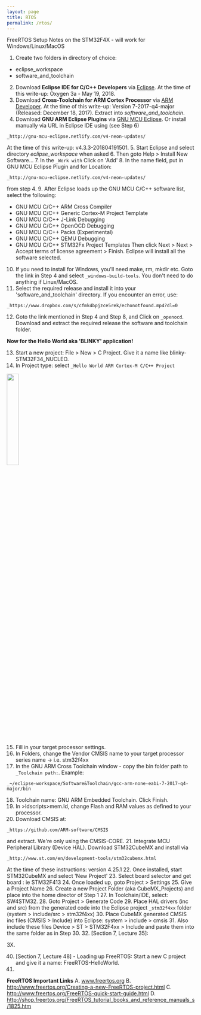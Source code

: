 ```yaml
---
layout: page
title: RTOS
permalink: /rtos/
---
```


FreeRTOS Setup Notes on the STM32F4X - will work for Windows/Linux/MacOS

1. Create two folders in directory of choice:
+ eclipse_workspace
+ software_and_toolchain
2. Download **Eclipse IDE for C/C++ Developers** via [Eclipse](http://www.eclipse.org). At the time of this write-up: Oxygen 3a - May 19, 2018.
3. Download **Cross-Toolchain for ARM Cortex Processor** via [ARM Developer](https://developer.arm.com/open-source/gnu-toolchain/gnu-rm/downloads). At the time of this write-up: Version 7-2017-q4-major (Released: December 18, 2017). Extract into _software_and_toolchain_.
4. Download **GNU ARM Eclipse Plugins** via [GNU MCU Eclipse](https://github.com/gnu-mcu-eclipse). Or install manually via URL in Eclipse IDE using (see Step 6)

`_http://gnu-mcu-eclipse.netlify.com/v4-neon-updates/`

At the time of this write-up: v4.3.3-201804191501.
5. Start Eclipse and select directory _eclipse_workspace_ when asked
6. Then goto Help > Install New Software...
7. In the `_Work with` Click on 'Add'
8. In the name field, put in GNU MCU Eclipse Plugin and for Location:

`_http://gnu-mcu-eclipse.netlify.com/v4-neon-updates/`

from step 4.
9. After Eclipse loads up the GNU MCU C/C++ software list, select the following:
- GNU MCU C/C++ ARM Cross Compiler
- GNU MCU C/C++ Generic Cortex-M Project Template
- GNU MCU C/C++ J-Link Debugging
- GNU MCU C/C++ OpenOCD Debugging
- GNU MCU C/C++ Packs (Experimental)
- GNU MCU C/C++ QEMU Debugging
- GNU MCU C/C++ STM32Fx Project Templates
Then click Next > Next > Accept terms of license agreement > Finish. Eclipse will install all the software selected.
10. If you need to install for Windows, you'll need make, rm, mkdir etc. Goto the link in Step 4 and select `_windows-build-tools`. You don't need to do anything if Linux/MacOS.
11. Select the required release and install it into your 'software_and_toolchain' directory. If you encounter an error, use:

`_https://www.dropbox.com/s/cfmk4bpjzce5rek/echonotfound.mp4?dl=0`

12. Goto the link mentioned in Step 4 and Step 8, and Click on `_openocd`. Download and extract the required release the software and toolchain folder.

**Now for the Hello World aka 'BLINKY' application!**

13. Start a new project: File > New > C Project. Give it a name like blinky-STM32F34_NUCLEO.
14. In Project type: select `_Hello World ARM Cortex-M C/C++ Project`

<img src="https://nxtpropulsion.github.io/assets/nocturnal.png" width="25%" height="25%">

15. Fill in your target processor settings.
16. In Folders, change the Vendor CMSIS name to your target processor series name -> i.e. stm32f4xx
17. In the GNU ARM Cross Toolchain window - copy the bin folder path to `_Toolchain path:`. Example:

`_~/eclipse-workspace/Software&Toolchain/gcc-arm-none-eabi-7-2017-q4-major/bin`

18. Toolchain name: GNU ARM Embedded Toolchain. Click Finish.
19. In >ldscripts>mem.ld, change Flash and RAM values as defined to your processor.
20. Download CMSIS at:

`_https://github.com/ARM-software/CMSIS`

and extract. We're only using the CMSIS-CORE.
21. Integrate MCU Peripheral Library (Device HAL). Download STM32CubeMX and install via

`_http://www.st.com/en/development-tools/stm32cubemx.html`

At the time of these instructions: version 4.25.1
22. Once installed, start STM32CubeMX and select 'New Project'
23. Select board selector and get board : ie STM32F413
24. Once loaded up, goto Project > Settings
25. Give a Project Name
26. Create a new Project Folder (aka CubeMX_Projects) and place into the home director of Step 1
27. In Toolchain/IDE, select: SW4STM32.
28. Goto Project > Generate Code
29. Place HAL drivers (inc and src) from the generated code into the Eclipse project `_stm32f4xx` folder (system > include/src > stm32f4xx)
30. Place CubeMX generated CMSIS inc files (CMSIS > Include) into Eclipse: system > include > cmsis
31. Also include these files Device > ST > STM32F4xx > Include and paste them into the same folder as in Step 30.
32. [Section 7, Lecture 35]: 

3X.

40. [Section 7, Lecture 48] - Loading up FreeRTOS: Start a new C project and give it a name: FreeRTOS-HelloWorld.
41. 

**FreeRTOS Important Links**
A. www.freertos.org
B. http://www.freertos.org/Creating-a-new-FreeRTOS-project.html
C. http://www.freertos.org/FreeRTOS-quick-start-guide.html
D. http://shop.freertos.org/FreeRTOS_tutorial_books_and_reference_manuals_s/1825.htm


[jekyll-organization]: https://github.com/jekyll